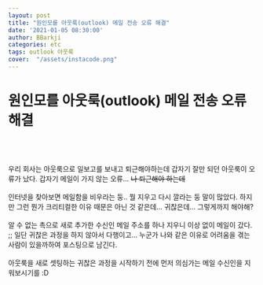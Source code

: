 ```yaml
---
layout: post
title: "원인모를 아웃룩(outlook) 메일 전송 오류 해결"
date: '2021-01-05 08:30:00'
author: BBarkji
categories: etc
tags: outlook 아웃룩
cover:  "/assets/instacode.png"
---
```




# 원인모를 아웃룩(outlook) 메일 전송 오류 해결
<br/>
<br/>
<br/>
우리 회사는 아웃룩으로 일보고를 보내고 퇴근해야하는데 갑자기 잘만 되던 아웃룩이 오류가 났다. 갑자기 메일이 가지 않는 오류... <del>나 퇴근해야 하는데</del>
<br/>
<br/>
인터넷을 찾아보면 메일함을 비우라는 둥.. 뭘 지우고 다시 깔라는 둥 말이 많았다. 하지만 그런 뭔가 크리티컬한 이유 때문은 아닌 것 같은데... 귀찮은데... 그렇게까지 해야해?
<br/>
<br/>
알 수 없는 촉으로 새로 추가한 수신인 메일 주소를 하나 지우니 이상 없이 메일이 갔다. ;; 일단 귀찮은 과정을 하지 않아서 다행이고... 누군가 나와 같은 이유로 어려움을 겪는 사람이 있을까하여 포스팅으로 남긴다.
<br/>
<br/>
아웃룩을 새로 셋팅하는 귀찮은 과정을 시작하기 전에 먼저 의심가는 메일 수신인을 지워보시기를 :D